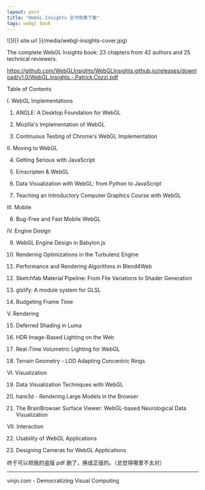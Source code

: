 ```yaml
---
layout: post
title: "WebGL Insights 全书免费下载"
tags: webgl book
---
```



![]({{ site.url }}/media/webgl-insights-cover.jpg)

The complete WebGL Insights book: 23 chapters from 42 authors and 25 technical reviewers.




https://github.com/WebGLInsights/WebGLInsights.github.io/releases/download/v1.0/WebGL.Insights.-.Patrick.Cozzi.pdf

Table of Contents


I. WebGL Implementations

1. ANGLE: A Desktop Foundation for WebGL

2. Mozilla's Implementation of WebGL

3. Continuous Testing of Chrome's WebGL Implementation



II. Moving to WebGL

4. Getting Serious with JavaScript

5. Emscripten & WebGL

6. Data Visualization with WebGL: from Python to JavaScript

7. Teaching an Introductory Computer Graphics Course with WebGL



III. Mobile

8. Bug-Free and Fast Mobile WebGL



IV. Engine Design

9. WebGL Engine Design in Babylon.js

10. Rendering Optimizations in the Turbulenz Engine

11. Performance and Rendering Algorithms in Blend4Web

12. Sketchfab Material Pipeline: From File Variations to Shader Generation

13. glslify: A module system for GLSL

14. Budgeting Frame Time



V. Rendering

15. Deferred Shading in Luma

16. HDR Image-Based Lighting on the Web

17. Real-Time Volumetric Lighting for WebGL

18. Terrain Geometry - LOD Adapting Concentric Rings



VI. Visualization

19. Data Visualization Techniques with WebGL

20. hare3d - Rendering Large Models in the Browser

21. The BrainBrowser Surface Viewer: WebGL-based Neurological Data Visualization



VII. Interaction

22. Usability of WebGL Applications

23. Designing Cameras for WebGL Applications


终于可以把我的盗版 pdf 删了，换成正版的。（总觉得哪里不太对）

----
vinjn.com - Democratizing Visual Computing

